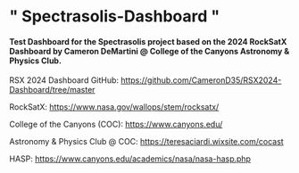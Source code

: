 #  " Spectrasolis-Dashboard "

#### Test Dashboard for the Spectrasolis project based on the 2024 RockSatX Dashboard by Cameron DeMartini @ College of the Canyons Astronomy & Physics Club.  

RSX 2024 Dashboard GitHub: https://github.com/CameronD35/RSX2024-Dashboard/tree/master

RockSatX: https://www.nasa.gov/wallops/stem/rocksatx/

College of the Canyons (COC): https://www.canyons.edu/

Astronomy & Physics Club @ COC: https://teresaciardi.wixsite.com/cocast

HASP: https://www.canyons.edu/academics/nasa/nasa-hasp.php


